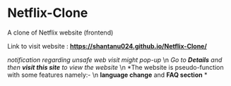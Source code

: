 # Netflix-Clone
A clone of Netflix website (frontend)


Link to visit website : **https://shantanu024.github.io/Netflix-Clone/**

*notification regarding unsafe web visit might pop-up* \n
*Go to **Details** and then **visit this site** to view the website* \n
*The website is pseudo-function with some features namely:- \n
**language change** and **FAQ section** *
